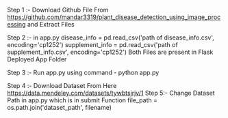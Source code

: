 Step 1 :- Download Github File From https://github.com/mandar3319/plant_disease_detection_using_image_processing and Extract Files 

Step 2 :- in app.py 
             disease_info = pd.read_csv('path of disease_info.csv', encoding='cp1252')
             supplement_info = pd.read_csv('path of supplement_info.csv', encoding='cp1252')
Both Files are present in Flask Deployed App Folder 


Step 3 :- Run app.py using command - python app.py 

Step 4 :-  Download Dataset From Here
          https://data.mendeley.com/datasets/tywbtsjrjv/1
Step 5:- Change Dataset Path in app.py 
  which is in submit Function 
   file_path = os.path.join('dataset_path', filename)
